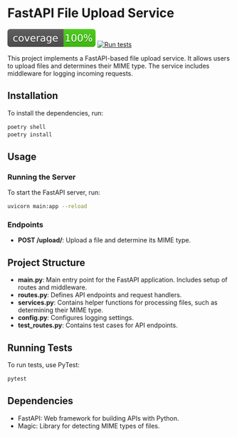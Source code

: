 # FastAPI File Upload Service

[![Coverage](coverage.svg)](https://cozyamy.github.io/FastAPI_Middleware/htmlcov/index.html)
[![Run tests](https://github.com/Cozyamy/FastAPI_Middleware/actions/workflows/tests.yml/badge.svg)](https://github.com/Cozyamy/FastAPI_Middleware/actions/workflows/tests.yml)

This project implements a FastAPI-based file upload service. It allows users to upload files and determines their MIME type. The service includes middleware for logging incoming requests.

## Installation

To install the dependencies, run:

```bash
poetry shell
poetry install
```

## Usage

### Running the Server

To start the FastAPI server, run:

```bash
uvicorn main:app --reload
```

### Endpoints

- **POST /upload/**: Upload a file and determine its MIME type.

## Project Structure

- **main.py**: Main entry point for the FastAPI application. Includes setup of routes and middleware.
- **routes.py**: Defines API endpoints and request handlers.
- **services.py**: Contains helper functions for processing files, such as determining their MIME type.
- **config.py**: Configures logging settings.
- **test_routes.py**: Contains test cases for API endpoints.

## Running Tests

To run tests, use PyTest:

```bash
pytest
```

## Dependencies

- FastAPI: Web framework for building APIs with Python.
- Magic: Library for detecting MIME types of files.

